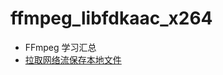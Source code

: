 # ffmpeg_libfdkaac_x264
* FFmpeg 学习汇总
* [拉取网络流保存本地文件](https://github.com/javandoc/ffmpeg_libfdkaac_x264/blob/master/res/pull_stream.md)